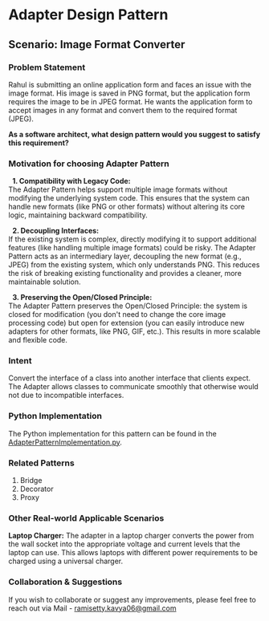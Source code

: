 # Adapter Design Pattern

## Scenario: Image Format Converter

### Problem Statement
Rahul is submitting an online application form and faces an issue with the image format. His image is saved in PNG format, but the application form requires the image to be in JPEG format. He wants the application form to accept images in any format and convert them to the required format (JPEG). <br>

**As a software architect, what design pattern would you suggest to satisfy this requirement?**

### Motivation for choosing Adapter Pattern

&nbsp; **1. Compatibility with Legacy Code:** <br>
The Adapter Pattern helps support multiple image formats without modifying the underlying system code. This ensures that the system can handle new formats (like PNG or other formats) without altering its core logic, maintaining backward compatibility.<br>

&nbsp; **2. Decoupling Interfaces:**  <br>
If the existing system is complex, directly modifying it to support additional features (like handling multiple image formats) could be risky. The Adapter Pattern acts as an intermediary layer, decoupling the new format (e.g., JPEG) from the existing system, which only understands PNG. This reduces the risk of breaking existing functionality and provides a cleaner, more maintainable solution. <br>

&nbsp; **3. Preserving the Open/Closed Principle:** <br>
The Adapter Pattern preserves the Open/Closed Principle: the system is closed for modification (you don't need to change the core image processing code) but open for extension (you can easily introduce new adapters for other formats, like PNG, GIF, etc.). This results in more scalable and flexible code. <br>

### Intent
Convert the interface of a class into another interface that clients expect. The Adapter allows classes to communicate smoothly that otherwise would not due to incompatible interfaces.

### Python Implementation
The Python implementation for this pattern can be found in the [AdapterPatternImplementation.py](https://github.com/kavya6697/DesignPatternsNotes/blob/main/Structural%20Design%20Patterns/AdapterPatternImplementation.py).

### Related Patterns
1. Bridge <br>
2. Decorator <br>
3. Proxy <br>

### Other Real-world Applicable Scenarios

**Laptop Charger:** The adapter in a laptop charger converts the power from the wall socket into the appropriate voltage and current levels that the laptop can use. This allows laptops with different power requirements to be charged using a universal charger.<br>

### Collaboration & Suggestions 
If you wish to collaborate or suggest any improvements, please feel free to reach out via Mail - ramisetty.kavya06@gmail.com
